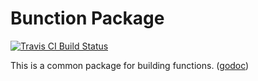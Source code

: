 Bunction Package
=================

[![Travis CI Build Status](https://travis-ci.org/bunctions/pkg.svg?branch=master)](https://travis-ci.org/bunctions/pkg)

This is a common package for building functions. ([godoc](https://godoc.org/github.com/bunctions/pkg))

